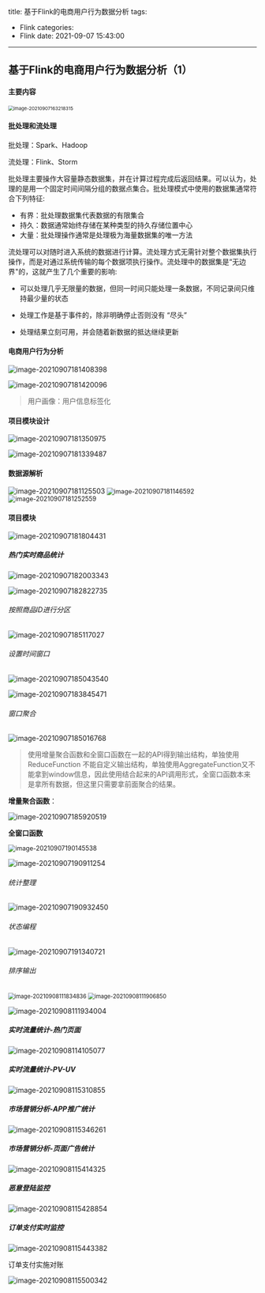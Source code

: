 title: 基于Flink的电商用户行为数据分析
tags:

  - Flink
categories:
  - Flink
    date: 2021-09-07 15:43:00
---

## 基于Flink的电商用户行为数据分析（1）



#### **主要内容**

<img src="基于Flink的电商用户行为数据分析/image-20210907163218315-16310035485911.png" alt="image-20210907163218315" style="zoom:67%;" />

#### **批处理和流处理**



批处理：Spark、Hadoop

流处理：Flink、Storm

批处理主要操作大容量静态数据集，并在计算过程完成后返回结果。可以认为，处理的是用一个固定时间间隔分组的数据点集合。批处理模式中使用的数据集通常符合下列特征:

* 有界：批处理数据集代表数据的有限集合
* 持久：数据通常始终存储在某种类型的持久存储位置中心
* 大量：批处理操作通常是处理极为海量数据集的唯一方法

流处理可以对随时进入系统的数据进行计算。流处理方式无需针对整个数据集执行操作，而是对通过系统传输的每个数据项执行操作。流处理中的数据集是“无边界"的，这就产生了几个重要的影响:

* 可以处理几乎无限量的数据，但同一时间只能处理一条数据，不同记录间只维持最少量的状态

* 处理工作是基于事件的，除非明确停止否则没有 “尽头”

* 处理结果立刻可用，并会随着新数据的抵达继续更新

  

#### 电商用户行为分析



![image-20210907181408398](基于Flink的电商用户行为数据分析/image-20210907181408398.png)



![image-20210907181420096](基于Flink的电商用户行为数据分析/image-20210907181420096.png)

> 用户画像：用户信息标签化



#### 项目模块设计

 

![image-20210907181350975](基于Flink的电商用户行为数据分析/image-20210907181350975.png)



![image-20210907181339487](基于Flink的电商用户行为数据分析/image-20210907181339487.png)



#### 数据源解析



<img src="基于Flink的电商用户行为数据分析/image-20210907181125503.png" alt="image-20210907181125503"  />





<img src="基于Flink的电商用户行为数据分析/image-20210907181146592.png" alt="image-20210907181146592" style="zoom:90%;" />

<img src="基于Flink的电商用户行为数据分析/image-20210907181252559.png" alt="image-20210907181252559" style="zoom:90%;" />



#### 项目模块



![image-20210907181804431](基于Flink的电商用户行为数据分析/image-20210907181804431.png)





#####  热门实时商品统计



![image-20210907182003343](基于Flink的电商用户行为数据分析/image-20210907182003343.png)



![image-20210907182822735](基于Flink的电商用户行为数据分析/image-20210907182822735.png)



###### 按照商品ID进行分区



![image-20210907185117027](基于Flink的电商用户行为数据分析/image-20210907185117027.png)



###### 设置时间窗口

![image-20210907185043540](基于Flink的电商用户行为数据分析/image-20210907185043540.png)

![image-20210907183845471](基于Flink的电商用户行为数据分析/image-20210907183845471.png)



###### 窗口聚合



![image-20210907185016768](基于Flink的电商用户行为数据分析/image-20210907185016768.png)

> 使用增量聚合函数和全窗口函数在一起的API得到输出结构，单独使用ReduceFunction 不能自定义输出结构，单独使用AggregateFunction又不能拿到window信息，因此使用结合起来的API调用形式，全窗口函数本来是拿所有数据，但这里只需要拿前面聚合的结果。

**增量聚合函数**：

![image-20210907185920519](基于Flink的电商用户行为数据分析/image-20210907185920519.png)

**全窗口函数**

<img src="基于Flink的电商用户行为数据分析/image-20210907190145538.png" alt="image-20210907190145538" style="zoom:90%;" />

![image-20210907190911254](基于Flink的电商用户行为数据分析/image-20210907190911254.png)



###### 统计整理



![image-20210907190932450](基于Flink的电商用户行为数据分析/image-20210907190932450.png)

###### 状态编程



![image-20210907191340721](基于Flink的电商用户行为数据分析/image-20210907191340721.png)

###### 排序输出

<img src="基于Flink的电商用户行为数据分析/image-20210908111834836.png" alt="image-20210908111834836" style="zoom:80%;" />

<img src="基于Flink的电商用户行为数据分析/image-20210908111906850.png" alt="image-20210908111906850" style="zoom:80%;" />

![image-20210908111934004](基于Flink的电商用户行为数据分析/image-20210908111934004.png)

##### 实时流量统计-热门页面



![image-20210908114105077](基于Flink的电商用户行为数据分析/image-20210908114105077.png)



##### 实时流量统计-PV-UV



![image-20210908115310855](基于Flink的电商用户行为数据分析/image-20210908115310855.png)

##### 市场营销分析-APP推广统计

![image-20210908115346261](基于Flink的电商用户行为数据分析/image-20210908115346261.png)



##### 市场营销分析-页面广告统计



![image-20210908115414325](基于Flink的电商用户行为数据分析/image-20210908115414325.png)



##### 恶意登陆监控

![image-20210908115428854](基于Flink的电商用户行为数据分析/image-20210908115428854.png)



##### 订单支付实时监控

![image-20210908115443382](基于Flink的电商用户行为数据分析/image-20210908115443382.png)



订单支付实施对账

![image-20210908115500342](基于Flink的电商用户行为数据分析/image-20210908115500342.png)












